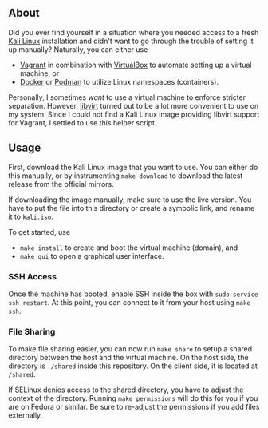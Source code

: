 ## About

Did you ever find yourself in a situation where you needed access to a fresh [Kali Linux](https://www.kali.org/) installation and didn't want to go through the trouble of setting it up manually?
Naturally, you can either use
- [Vagrant](https://www.vagrantup.com/) in combination with [VirtualBox](https://www.virtualbox.org/) to automate setting up a virtual machine, or
- [Docker](https://www.docker.com/) or [Podman](https://podman.io/) to utilize Linux namespaces (containers).

Personally, I sometimes _want_ to use a virtual machine to enforce stricter separation.
However, [libvirt](https://libvirt.org/) turned out to be a lot more convenient to use on my system.
Since I could not find a Kali Linux image providing libvirt support for Vagrant, I settled to use this helper script.

## Usage

First, download the Kali Linux image that you want to use.
You can either do this manually, or by instrumenting `make download` to download the latest release from the official mirrors.

If downloading the image manually, make sure to use the live version.
You have to put the file into this directory or create a symbolic link, and rename it to `kali.iso`.

To get started, use
- `make install` to create and boot the virtual machine (domain), and
- `make gui` to open a graphical user interface.

### SSH Access

Once the machine has booted, enable SSH inside the box with `sudo service ssh restart`.
At this point, you can connect to it from your host using `make ssh`.

### File Sharing

To make file sharing easier, you can now run `make share` to setup a shared directory between the host and the virtual machine.
On the host side, the directory is `./shared` inside this repository.
On the client side, it is located at `/shared`.

If SELinux denies access to the shared directory, you have to adjust the context of the directory.
Running `make permissions` will do this for you if you are on Fedora or similar.
Be sure to re-adjust the permissions if you add files externally.
